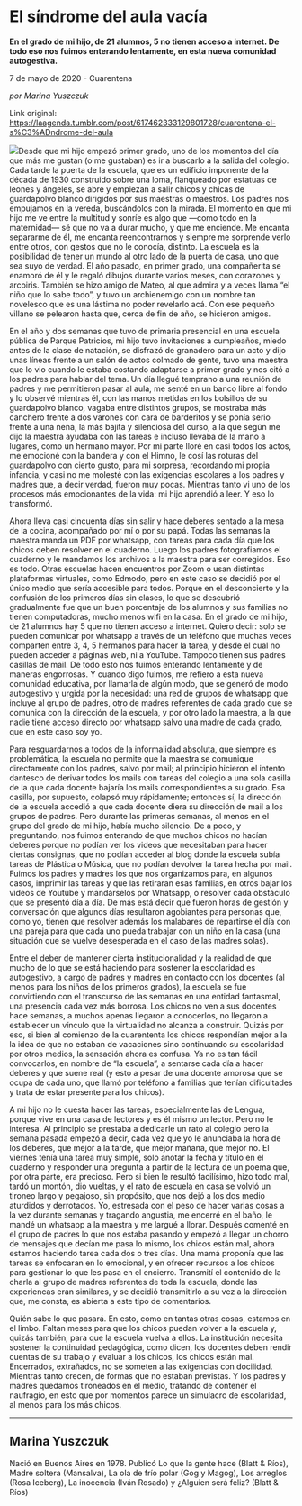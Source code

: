 # El síndrome del aula vacía

**En el grado de mi hijo, de 21 alumnos, 5 no tienen acceso a internet. De todo eso nos fuimos enterando lentamente, en  esta nueva comunidad autogestiva.**

7 de mayo de 2020 - Cuarentena

_por Marina Yuszczuk_

Link original: https://laagenda.tumblr.com/post/617462333129801728/cuarentena-el-s%C3%ADndrome-del-aula

![](https://64.media.tumblr.com/deb9a5cde56a8a2225e09bad51b0ecf7/244ab213d5660561-e5/s500x750/02884b09449bc471dc045def3003323fdee93987.jpg)Desde que mi hijo empezó primer grado, uno
de los momentos del día que más me gustan (o me gustaban) es ir a buscarlo a la
salida del colegio. Cada tarde la puerta de la escuela, que es un edificio
imponente de la década de 1930 construido sobre una loma, flanqueado por
estatuas de leones y ángeles, se abre y empiezan a salir chicos y chicas de
guardapolvo blanco dirigidos por sus maestras o maestros. Los padres nos
empujamos en la vereda, buscándolos con la mirada. El momento en que mi hijo me
ve entre la multitud y sonríe es algo que —como todo en la maternidad— sé que
no va a durar mucho, y que me enciende. Me encanta separarme de él, me encanta
reencontrarnos y siempre me sorprende verlo entre otros, con gestos que no le
conocía, distinto. La escuela es la posibilidad de tener un mundo al otro lado
de la puerta de casa, uno que sea suyo de verdad. El año pasado, en primer
grado, una compañerita se enamoró de él y le regaló dibujos durante varios
meses, con corazones y arcoiris. También se hizo amigo de Mateo, al que admira
y a veces llama “el niño que lo sabe todo”, y tuvo un archienemigo con un
nombre tan novelesco que es una lástima no poder revelarlo acá. Con ese pequeño
villano se pelearon hasta que, cerca de fin de año, se hicieron amigos. 

En el año y dos semanas que tuvo de primaria
presencial en una escuela pública de Parque Patricios, mi hijo tuvo
invitaciones a cumpleaños, miedo antes de la clase de natación, se disfrazó de
granadero para un acto y dijo unas líneas frente a un salón de actos colmado de
gente, tuvo una maestra que lo vio cuando le estaba costando adaptarse a primer
grado y nos citó a los padres para hablar del tema. Un día llegué temprano a
una reunión de padres y me permitieron pasar al aula, me senté en un banco
libre al fondo y lo observé mientras él, con las manos metidas en los bolsillos
de su guardapolvo blanco, vagaba entre distintos grupos, se mostraba más
canchero frente a dos varones con cara de barderitos y se ponía serio frente a
una nena, la más bajita y silenciosa del curso, a la que según me dijo la
maestra ayudaba con las tareas e incluso llevaba de la mano a lugares, como un
hermano mayor. Por mi parte lloré en casi todos los actos, me emocioné con la
bandera y con el Himno, le cosí las roturas del guardapolvo con cierto gusto,
para mi sorpresa, recordando mi propia infancia, y casi no me molesté con las
exigencias escolares a los padres y madres que, a decir verdad, fueron muy
pocas. Mientras tanto vi uno de los procesos más emocionantes de la vida: mi
hijo aprendió a leer. Y eso lo transformó. 

Ahora lleva casi cincuenta días sin salir y
hace deberes sentado a la mesa de la cocina, acompañado por mí o por su papá.
Todas las semanas la maestra manda un PDF por whatsapp, con tareas para cada
día que los chicos deben resolver en el cuaderno. Luego los padres
fotografiamos el cuaderno y le mandamos los archivos a la maestra para ser
corregidos. Eso es todo. Otras escuelas hacen encuentros por Zoom o usan
distintas plataformas virtuales, como Edmodo, pero en este caso se decidió por
el único medio que sería accesible para todos. Porque en el desconcierto y la
confusión de los primeros días sin clases, lo que se descubrió gradualmente fue
que un buen porcentaje de los alumnos y sus familias no tienen computadoras,
mucho menos wifi en la casa. En el grado de mi hijo, de 21 alumnos hay 5 que no
tienen acceso a internet. Quiero decir: solo se pueden comunicar por whatsapp a
través de un teléfono que muchas veces comparten entre 3, 4, 5 hermanos para
hacer la tarea, y desde el cual no pueden acceder a páginas web, ni a YouTube.
Tampoco tienen sus padres casillas de mail. De todo esto nos fuimos enterando
lentamente y de maneras engorrosas. Y cuando digo fuimos, me refiero a esta
nueva comunidad educativa, por llamarla de algún modo, que se generó de modo
autogestivo y urgida por la necesidad: una red de grupos de whatsapp que
incluye al grupo de padres, otro de madres referentes de cada grado que se
comunica con la dirección de la escuela, y por otro lado la maestra, a la que
nadie tiene acceso directo por whatsapp salvo una madre de cada grado, que en
este caso soy yo. 

Para resguardarnos a todos de la
informalidad absoluta, que siempre es problemática, la escuela no permite que
la maestra se comunique directamente con los padres, salvo por mail; al
principio hicieron el intento dantesco de derivar todos los mails con tareas
del colegio a una sola casilla de la que cada docente bajaría los mails
correspondientes a su grado. Esa casilla, por supuesto, colapsó muy
rápidamente; entonces sí, la dirección de la escuela accedió a que cada docente
diera su dirección de mail a los grupos de padres. Pero durante las primeras
semanas, al menos en el grupo del grado de mi hijo, había mucho silencio. De a
poco, y preguntando, nos fuimos enterando de que muchos chicos no hacían
deberes porque no podían ver los videos que necesitaban para hacer ciertas
consignas, que no podían acceder al blog donde la escuela subía tareas de
Plástica o Música, que no podían devolver la tarea hecha por mail. Fuimos los
padres y madres los que nos organizamos para, en algunos casos, imprimir las
tareas y que las retiraran esas familias, en otros bajar los videos de Youtube
y mandárselos por Whatsapp, o resolver cada obstáculo que se presentó día a
día. De más está decir que fueron horas de gestión y conversación que algunos
días resultaron agobiantes para personas que, como yo, tienen que resolver
además los malabares de repartirse el día con una pareja para que cada uno
pueda trabajar con un niño en la casa (una situación que se vuelve desesperada
en el caso de las madres solas). 

Entre el deber de mantener cierta
institucionalidad y la realidad de que mucho de lo que se está haciendo para
sostener la escolaridad es autogestivo, a cargo de padres y madres en contacto
con los docentes (al menos para los niños de los primeros grados), la escuela
se fue convirtiendo con el transcurso de las semanas en una entidad fantasmal,
una presencia cada vez más borrosa. Los chicos no ven a sus docentes hace
semanas, a muchos apenas llegaron a conocerlos, no llegaron a establecer un
vínculo que la virtualidad no alcanza a construir. Quizás por eso, si bien al
comienzo de la cuarententa los chicos respondían mejor a la la idea de que no
estaban de vacaciones sino continuando su escolaridad por otros medios, la
sensación ahora es confusa. Ya no es tan fácil convocarlos, en nombre de “la
escuela”, a sentarse cada día a hacer deberes y que suene real (y esto a pesar
de una docente amorosa que se ocupa de cada uno, que llamó por teléfono a
familias que tenían dificultades y trata de estar presente para los chicos). 

A mi hijo no le cuesta hacer las tareas,
especialmente las de Lengua, porque vive en una casa de lectores y es él mismo
un lector. Pero no le interesa. Al principio se prestaba a dedicarle un rato al
colegio pero la semana pasada empezó a decir, cada vez que yo le anunciaba la
hora de los deberes, que mejor a la tarde, que mejor mañana, que mejor no. El
viernes tenía una tarea muy simple, solo anotar la fecha y título en el
cuaderno y responder una pregunta a partir de la lectura de un poema que, por
otra parte, era precioso. Pero si bien le resultó facilísimo, hizo todo mal,
tardó un montón, dio vueltas, y el rato de escuela en casa se volvió un tironeo
largo y pegajoso, sin propósito, que nos dejó a los dos medio aturdidos y
derrotados. Yo, estresada con el peso de hacer varias cosas a la vez durante
semanas y tragando angustia, me encerré en el baño, le mandé un whatsapp a la
maestra y me largué a llorar. Después comenté en el grupo de padres lo que nos
estaba pasando y empezó a llegar un chorro de mensajes que decían me pasa lo
mismo, los chicos están mal, ahora estamos haciendo tarea cada dos o tres días.
Una mamá proponía que las tareas se enfocaran en lo emocional, y en ofrecer
recursos a los chicos para gestionar lo que les pasa en el encierro. Transmití
el contenido de la charla al grupo de madres referentes de toda la escuela,
donde las experiencas eran similares, y se decidió transmitirlo a su vez a la
dirección que, me consta, es abierta a este tipo de comentarios. 

Quién sabe lo que pasará. En esto, como en
tantas otras cosas, estamos en el limbo. Faltan meses para que los chicos
puedan volver a la escuela y, quizás también, para que la escuela vuelva a
ellos. La institución necesita sostener la continuidad pedagógica, como dicen,
los docentes deben rendir cuentas de su trabajo y evaluar a los chicos, los
chicos están mal. Encerrados, extrañados, no se someten a las exigencias con docilidad.
Mientras tanto crecen, de formas que no estaban previstas. Y los padres y
madres quedamos tironeados en el medio, tratando de contener el naufragio, en
esto que por momentos parece un simulacro de escolaridad, al menos para los más
chicos.



---

Marina Yuszczuk
---------------

 Nació en Buenos Aires en 1978. Publicó Lo que la gente hace (Blatt & Ríos), Madre soltera (Mansalva), La ola de frío polar (Gog y Magog), Los arreglos (Rosa Iceberg), La inocencia (Iván Rosado) y ¿Alguien será feliz? (Blatt & Ríos)

